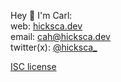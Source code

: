 Hey 👋 I'm Carl:  
       web: [hicksca.dev][1]  
     email: [cah@hicksca.dev][2]  
twitter(x): [@hicksca_][3]  


[ISC license](./license)

[1]: https://hicksca.dev
[2]: mailto:cah@hicksca.dev
[3]: https://x.com/hicksca_
